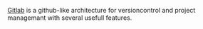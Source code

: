 [Gitlab](https://github.com/gitlabhq) is a github-like architecture for versioncontrol and project managemant with several usefull features.
